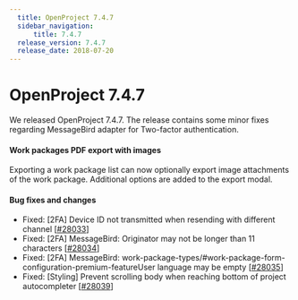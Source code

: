 ```yaml
---
  title: OpenProject 7.4.7
  sidebar_navigation:
      title: 7.4.7
  release_version: 7.4.7
  release_date: 2018-07-20
---
```



# OpenProject 7.4.7

We released OpenProject 7.4.7. The release contains some minor fixes
regarding MessageBird adapter for Two-factor authentication.

#### Work packages PDF export with images

Exporting a work package list can now optionally export image
attachments of the work package. Additional options are added to the
export modal.

#### Bug fixes and changes

  - Fixed: \[2FA\] Device ID not transmitted when resending with
    different channel
    \[[\#28033](https://community.openproject.com/wp/28033)\]
  - Fixed: \[2FA\] MessageBird: Originator may not be longer than 11
    characters \[[\#28034](https://community.openproject.com/wp/28034)\]
  - Fixed: \[2FA\] MessageBird:
    work-package-types/#work-package-form-configuration-premium-featureUser
    language may be
    empty \[[\#28035](https://community.openproject.com/wp/28035)\]
  - Fixed: \[Styling\] Prevent scrolling body when reaching bottom of
    project autocompleter
    \[[\#28039](https://community.openproject.com/wp/28039)\]


